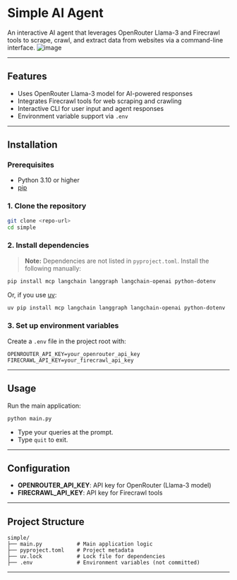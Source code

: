 # Simple AI Agent

An interactive AI agent that leverages OpenRouter Llama-3 and Firecrawl tools to scrape, crawl, and extract data from websites via a command-line interface.
![image](https://github.com/user-attachments/assets/fbb1b85b-4edb-4bbd-bd1a-0a1b566868c0)


---

## Features
- Uses OpenRouter Llama-3 model for AI-powered responses
- Integrates Firecrawl tools for web scraping and crawling
- Interactive CLI for user input and agent responses
- Environment variable support via `.env`

---

## Installation

### Prerequisites
- Python 3.10 or higher
- [pip](https://pip.pypa.io/en/stable/)

### 1. Clone the repository
```bash
git clone <repo-url>
cd simple
```

### 2. Install dependencies
> **Note:** Dependencies are not listed in `pyproject.toml`. Install the following manually:
```bash
pip install mcp langchain langgraph langchain-openai python-dotenv
```

Or, if you use [uv](https://github.com/astral-sh/uv):
```bash
uv pip install mcp langchain langgraph langchain-openai python-dotenv
```

### 3. Set up environment variables
Create a `.env` file in the project root with:
```
OPENROUTER_API_KEY=your_openrouter_api_key
FIRECRAWL_API_KEY=your_firecrawl_api_key
```

---

## Usage

Run the main application:
```bash
python main.py
```

- Type your queries at the prompt.
- Type `quit` to exit.

---

## Configuration
- **OPENROUTER_API_KEY**: API key for OpenRouter (Llama-3 model)
- **FIRECRAWL_API_KEY**: API key for Firecrawl tools

---

## Project Structure

```
simple/
├── main.py           # Main application logic
├── pyproject.toml    # Project metadata
├── uv.lock           # Lock file for dependencies
├── .env              # Environment variables (not committed)
```

---
